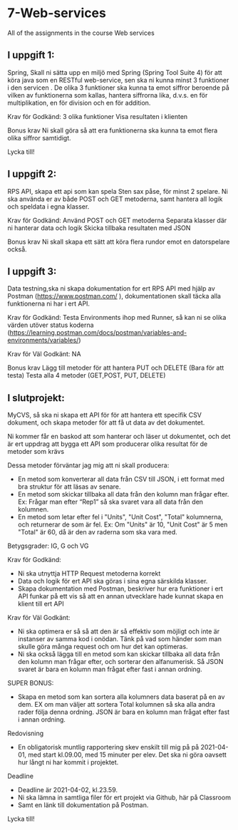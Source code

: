 # 7-Web-services
All of the assignments in the course Web services

## I uppgift 1: 
Spring, Skall ni sätta upp en miljö med Spring (Spring Tool Suite 4) för att köra java som en RESTful web-service, sen ska ni kunna minst 3 funktioner i den servicen . De olika 3 funktioner ska kunna ta emot siffror beroende på vilken av funktionerna som kallas, hantera siffrorna lika, d.v.s. en för multiplikation, en för division och en för addition.

Krav för Godkänd:
3 olika funktioner
Visa resultaten i klienten

Bonus krav
Ni skall göra så att era funktionerna ska kunna ta emot flera olika siffror samtidigt.

Lycka till!


## I uppgift 2: 
RPS API, skapa ett api som kan spela Sten sax påse, för minst 2 spelare. Ni ska använda er av både POST och GET metoderna, samt hantera all logik och speldata i egna klasser.

Krav för Godkänd:
Använd POST och GET metoderna
Separata klasser där ni hanterar data och logik
Skicka tillbaka resultaten med JSON

Bonus krav
Ni skall skapa ett sätt att köra flera rundor emot en datorspelare också.


## I uppgift 3: 
Data testning,ska ni skapa dokumentation for ert RPS API med hjälp av Postman (https://www.postman.com/ ), dokumentationen skall täcka alla funktionerna ni har i ert API.

Krav för Godkänd:
Testa Environments ihop med Runner, så kan ni se olika värden utöver status koderna (https://learning.postman.com/docs/postman/variables-and-environments/variables/)

Krav för Väl Godkänt:
NA

Bonus krav
Lägg till metoder för att hantera PUT och DELETE (Bara för att
testa)
Testa alla 4 metoder (GET,POST, PUT, DELETE)



## I slutprojekt: 
MyCVS, så ska ni skapa ett API för för att hantera ett specifik CSV dokument, och skapa metoder för att få ut data av det dokumentet.

Ni kommer får en baskod att som hanterar och läser ut dokumentet, och det är ert uppdrag att bygga ett API som producerar olika resultat för de metoder som krävs

Dessa metoder förväntar jag mig att ni skall producera:
- En metod som konverterar all data från CSV till JSON, i ett format med bra struktur för att läsas av senare.
- En metod som skickar tillbaka all data från den kolumn man frågar efter. Ex: Frågar man efter “Rep1” så ska svaret vara all data från den kolumnen.
- En metod som letar efter fel i "Units", "Unit Cost", "Total" kolumnerna, och returnerar de som är fel. Ex: Om "Units" är 10, "Unit Cost" är 5 men "Total" är 60, då är den av raderna som ska vara med.

Betygsgrader: IG, G och VG

Krav för Godkänd:
- Ni ska utnyttja HTTP Request metoderna korrekt
- Data och logik för ert API ska göras i sina egna särskilda klasser.
- Skapa dokumentation med Postman, beskriver hur era funktioner i ert API funkar på ett vis så att en annan utvecklare hade kunnat skapa en klient till ert API

Krav för Väl Godkänt:
- Ni ska optimera er så så att den är så effektiv som möjligt och inte är instanser av samma kod i onödan. Tänk på vad som händer som man skulle göra många request och om hur det kan optimeras.
- Ni ska också lägga till en metod som kan skickar tillbaka all data från den kolumn man frågar efter, och sorterar den alfanumerisk. Så JSON svaret är bara en kolumn man frågat efter fast i annan ordning.

SUPER BONUS:
- Skapa en metod som kan sortera alla kolumners data baserat på en av dem. EX om man väljer att sortera Total kolumnen så ska alla andra rader följa denna ordning. JSON är bara en kolumn man frågat efter fast i annan ordning.

Redovisning
- En obligatorisk muntlig rapportering skev enskilt till mig på på 2021-04-01, med start kl.09.00, med 15 minuter per elev. Det ska ni göra oavsett hur långt ni har kommit i projektet.

Deadline
- Deadline är 2021-04-02, kl.23.59.
- Ni ska lämna in samtliga filer för ert projekt via Github, här på Classroom
- Samt en länk till dokumentation på Postman.

Lycka till!



